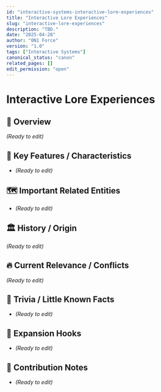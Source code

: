 ```yaml
---
id: "interactive-systems-interactive-lore-experiences"
title: "Interactive Lore Experiences"
slug: "interactive-lore-experiences"
description: "TBD."
date: "2025-04-28"
author: "0N1 Force"
version: "1.0"
tags: ["Interactive Systems"]
canonical_status: "canon"
related_pages: []
edit_permission: "open"
---
```


# Interactive Lore Experiences

## 📖 Overview
_(Ready to edit)_

## 🧩 Key Features / Characteristics
- _(Ready to edit)_

## 🗺️ Important Related Entities
- _(Ready to edit)_

## 🏛 History / Origin
_(Ready to edit)_

## 🔥 Current Relevance / Conflicts
_(Ready to edit)_

## 🎯 Trivia / Little Known Facts
- _(Ready to edit)_

## 🚀 Expansion Hooks
- _(Ready to edit)_

## 🚀 Contribution Notes
- _(Ready to edit)_
